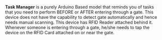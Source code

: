 **Task Manager** is a purely Arduino Based model that reminds you of tasks that you need to perform BEFORE or AFTER entering through a gate. This device does not have the capability to detect gate automatically and hence needs manual scanning. This device has RFID Reader attached behind it. Whenever someone is entering through a gate, he/she needs to tap the device on the RFID Card attached on or near the gate.
